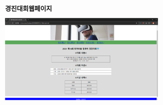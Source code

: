 ## 경진대회웹페이지

![경진대회이미지(1)](https://github.com/junhee23314/web/blob/main/%EA%B2%BD%EC%A7%84%EB%8C%80%ED%9A%8C%ED%8E%98%EC%9D%B4%EC%A7%80_21106/%EA%B2%BD%EC%A7%84%EB%8C%80%ED%9A%8C%EC%9D%B4%EB%AF%B8%EC%A7%80(1).png)
